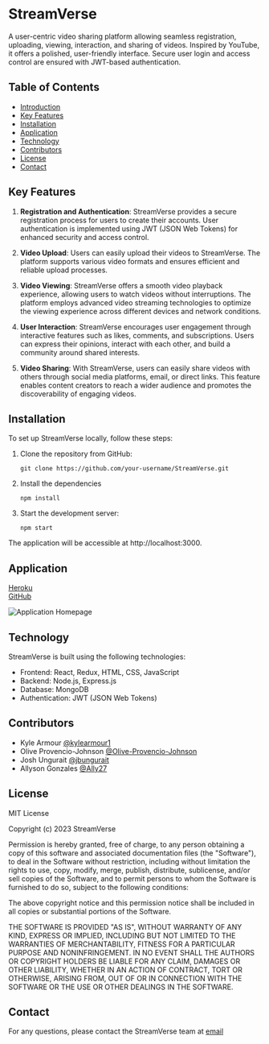 # StreamVerse
A user-centric video sharing platform allowing seamless registration, uploading, viewing, interaction, and sharing of videos. Inspired by YouTube, it offers a polished, user-friendly interface. Secure user login and access control are ensured with JWT-based authentication.

## Table of Contents
- [Introduction](#streamverse)
- [Key Features](#key-features)
- [Installation](#installation)
- [Application](#application)
- [Technology](#technology)
- [Contributors](#contributors)
- [License](#license)
- [Contact](#contact)


## Key Features


1. **Registration and Authentication**: StreamVerse provides a secure registration process for users to create their accounts. User authentication is implemented using JWT (JSON Web Tokens) for enhanced security and access control.

2. **Video Upload**: Users can easily upload their videos to StreamVerse. The platform supports various video formats and ensures efficient and reliable upload processes.

3. **Video Viewing**: StreamVerse offers a smooth video playback experience, allowing users to watch videos without interruptions. The platform employs advanced video streaming technologies to optimize the viewing experience across different devices and network conditions.

4. **User Interaction**: StreamVerse encourages user engagement through interactive features such as likes, comments, and subscriptions. Users can express their opinions, interact with each other, and build a community around shared interests.

5. **Video Sharing**: With StreamVerse, users can easily share videos with others through social media platforms, email, or direct links. This feature enables content creators to reach a wider audience and promotes the discoverability of engaging videos.

## Installation

To set up StreamVerse locally, follow these steps:

1. Clone the repository from GitHub:

   ```shell
   git clone https://github.com/your-username/StreamVerse.git
2. Install the dependencies
    ```
    npm install
3. Start the development server:
    ``` 
    npm start   
The application will be accessible at http://localhost:3000.

## Application
[Heroku](https://warm-ravine-32968.herokuapp.com/)<br>
[GitHub](https://github.com/kylearmour1/StreamVerse)

![Application Homepage](client/src/images/screenshot.png)

## Technology
StreamVerse is built using the following technologies:

- Frontend: React, Redux, HTML, CSS, JavaScript
- Backend: Node.js, Express.js
- Database: MongoDB
- Authentication: JWT (JSON Web Tokens)

## Contributors

- Kyle Armour [@kylearmour1](https://github.com/kylearmour1)
- Olive Provencio-Johnson [@Olive-Provencio-Johnson](https://github.com/Olive-Provencio-Johnson)
- Josh Ungurait [@jbungurait](https://github.com/jbungurait)
- Allyson Gonzales [@Ally27](https://github.com/Ally27)

## License
MIT License

Copyright (c) 2023 StreamVerse

Permission is hereby granted, free of charge, to any person obtaining a copy of this software and associated documentation files (the "Software"), to deal in the Software without restriction, including without limitation the rights to use, copy, modify, merge, publish, distribute, sublicense, and/or sell copies of the Software, and to permit persons to whom the Software is furnished to do so, subject to the following conditions:

The above copyright notice and this permission notice shall be included in all copies or substantial portions of the Software.

THE SOFTWARE IS PROVIDED "AS IS", WITHOUT WARRANTY OF ANY KIND, EXPRESS OR IMPLIED, INCLUDING BUT NOT LIMITED TO THE WARRANTIES OF MERCHANTABILITY, FITNESS FOR A PARTICULAR PURPOSE AND NONINFRINGEMENT. IN NO EVENT SHALL THE AUTHORS OR COPYRIGHT HOLDERS BE LIABLE FOR ANY CLAIM, DAMAGES OR OTHER LIABILITY, WHETHER IN AN ACTION OF CONTRACT, TORT OR OTHERWISE, ARISING FROM, OUT OF OR IN CONNECTION WITH THE SOFTWARE OR THE USE OR OTHER DEALINGS IN THE SOFTWARE.
## Contact
For any questions, please contact the StreamVerse team at
[email](mailto:filler)
